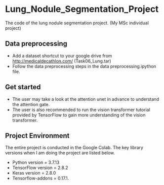 # Lung_Nodule_Segmentation_Project
 The code of the lung nodule segmentation project. (My MSc individual project) 

## Data preprocessing

- Add a dataset shortcut to your google drive from http://medicaldecathlon.com/  (Task06_Lung.tar) 
- Follow the data preprocessing steps in the data preprocessing.ipython file. 

## Get started 

- The user may take a look at the attention unet in advance to understand the attention gate. 
- The user is also recommended to run the vision transformer tutorial provided by TensorFlow to gain more understanding of the vision transformer.  

## Project Environment

The entire project is conducted in the Google Colab. The key library versions when I am doing the project are listed below. 

- Python version = 3.7.13 
- TensorFlow version = 2.8.2 
- Keras version = 2.8.0 
- Tensorflow-addons = 0.17.1.
